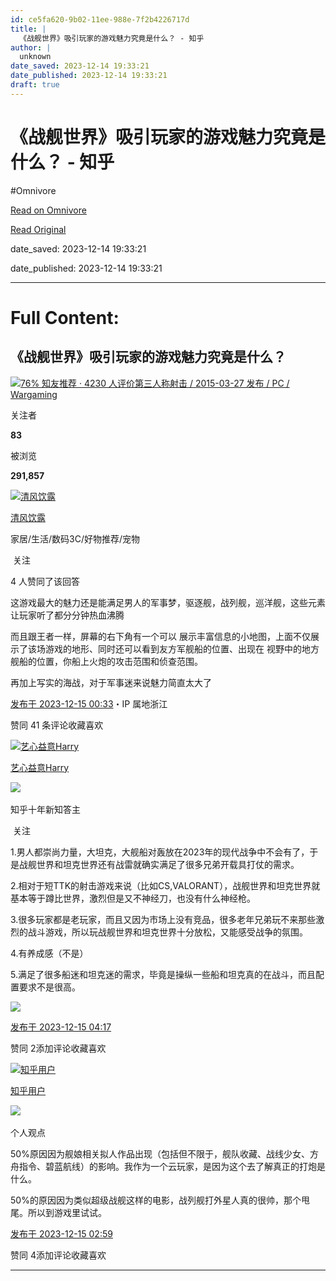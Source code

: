 ```yaml
---
id: ce5fa620-9b02-11ee-988e-7f2b4226717d
title: |
  《战舰世界》吸引玩家的游戏魅力究竟是什么？ - 知乎
author: |
  unknown
date_saved: 2023-12-14 19:33:21
date_published: 2023-12-14 19:33:21
draft: true
---
```


# 《战舰世界》吸引玩家的游戏魅力究竟是什么？ - 知乎
#Omnivore

[Read on Omnivore](https://omnivore.app/me/-18c6bbe54fd)

[Read Original](https://www.zhihu.com/question/634871631/answer/3326208074)

date_saved: 2023-12-14 19:33:21

date_published: 2023-12-14 19:33:21

--- 

# Full Content: 

## 《战舰世界》吸引玩家的游戏魅力究竟是什么？

[![](https://proxy-prod.omnivore-image-cache.app/0x0,s9-ApafayWCt0wjRd1XrTSL5JfpkV351v9_kULJn7qdw/https://pic1.zhimg.com/v2-cc796cecd28107cc329294d2ef3c4be2_qhd.jpg?source=57bbeac9)76% 知友推荐 · 4230 人评价第三人称射击 / 2015-03-27 发布 / PC / Wargaming​​](https://www.zhihu.com/topic/20015576)

关注者

**83**

被浏览

**291,857**

[![清风饮露](https://proxy-prod.omnivore-image-cache.app/0x0,s-8kvfh63u6pZ_QIgNZZdTu0pPAfWSwLYU2Sg3FJawlo/https://pic1.zhimg.com/v2-5b2abe570d9b9e9f3ef7596894aa88a5_l.jpg?source=2c26e567)](https://www.zhihu.com/people/ping-ping-ai-zhui-ju)

[清风饮露](https://www.zhihu.com/people/ping-ping-ai-zhui-ju)

家居/生活/数码3C/好物推荐/宠物

​ 关注

4 人赞同了该回答

这游戏最大的魅力还是能满足男人的军事梦，驱逐舰，战列舰，巡洋舰，这些元素让玩家听了都分分钟热血沸腾

而且跟王者一样，屏幕的右下角有一个可以 展示丰富信息的小地图，上面不仅展示了该场游戏的地形、同时还可以看到友方军舰船的位置、出现在 视野中的地方舰船的位置，你船上火炮的攻击范围和侦查范围。

再加上写实的海战，对于军事迷来说魅力简直太大了

[发布于 2023-12-15 00:33](https://www.zhihu.com/question/634871631/answer/3326208074)・IP 属地浙江

​赞同 4​​1 条评论​收藏​喜欢

[![艺心益意Harry](https://proxy-prod.omnivore-image-cache.app/0x0,sVZapXOY8IvPQ2D6Sne2YP6Go6udtS7ST80j2uKeECZw/https://pica.zhimg.com/v2-1f52c2a68bf0ae9e90412798907286a6_l.jpg?source=1def8aca)](https://www.zhihu.com/people/haoyiyi)

[艺心益意Harry](https://www.zhihu.com/people/haoyiyi)

[​](https://zhuanlan.zhihu.com/p/344234033)​![](https://proxy-prod.omnivore-image-cache.app/0x0,sEQaOWrSM4sYxMszrQ6lhsM51WgM5AvlqxCkeG6GJZz4/https://pic1.zhimg.com/v2-4812630bc27d642f7cafcd6cdeca3d7a.jpg?source=88ceefae)

知乎十年新知答主

​ 关注

1.男人都崇尚力量，大坦克，大舰船对轰放在2023年的现代战争中不会有了，于是战舰世界和坦克世界还有战雷就确实满足了很多兄弟开载具打仗的需求。

2.相对于短TTK的射击游戏来说（比如CS,VALORANT），战舰世界和坦克世界就基本等于蹲比世界，激烈但是又不神经刀，也没有什么神经枪。

3.很多玩家都是老玩家，而且又因为市场上没有竞品，很多老年兄弟玩不来那些激烈的战斗游戏，所以玩战舰世界和坦克世界十分放松，又能感受战争的氛围。

4.有养成感（不是）

5.满足了很多船迷和坦克迷的需求，毕竟是操纵一些船和坦克真的在战斗，而且配置要求不是很高。

![](https://proxy-prod.omnivore-image-cache.app/1538x406,stbi8wUVzcJpjc0H2UL5KFJFfAcmsM43wb0GfOult_KE/https://pic1.zhimg.com/50/v2-7be63c6221fb6bcac04acda532d142ba_720w.jpg?source=1def8aca)

[发布于 2023-12-15 04:17](https://www.zhihu.com/question/634871631/answer/3326514816)

​赞同 2​​添加评论​收藏​喜欢

[![知乎用户](https://proxy-prod.omnivore-image-cache.app/0x0,sc7PmXdG24zKshppSSWwRDhgKUBWHo-HOvj-adQUYCH4/https://pic1.zhimg.com/v2-abed1a8c04700ba7d72b45195223e0ff_l.jpg?source=1def8aca)](https://www.zhihu.com/people/18f473d5f5b1be1a8b0ab80f1dde64ab)

[知乎用户](https://www.zhihu.com/people/18f473d5f5b1be1a8b0ab80f1dde64ab)

​![](https://proxy-prod.omnivore-image-cache.app/0x0,sRpP1H2oa_TfsDLpATwsIt6ipVLRN7HlUZGTch2Ee4JQ/https://picx.zhimg.com/v2-4812630bc27d642f7cafcd6cdeca3d7a.jpg?source=88ceefae)

个人观点

50%原因因为舰娘相关拟人作品出现（包括但不限于，舰队收藏、战线少女、方舟指令、碧蓝航线）的影响。我作为一个云玩家，是因为这个去了解真正的打炮是什么。

50%的原因因为类似超级战舰这样的电影，战列舰打外星人真的很帅，那个甩尾。所以到游戏里试试。

[发布于 2023-12-15 02:59](https://www.zhihu.com/question/634871631/answer/3326406350)

​赞同 4​​添加评论​收藏​喜欢

---

